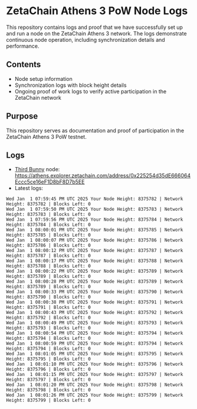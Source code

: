 # ZetaChain Athens 3 PoW Node Logs
This repository contains logs and proof that we have successfully set up and run a node on the ZetaChain Athens 3 network. The logs demonstrate continuous node operation, including synchronization details and performance.

## Contents
- Node setup information
- Synchronization logs with block height details
- Ongoing proof of work logs to verify active participation in the ZetaChain network

## Purpose
This repository serves as documentation and proof of participation in the ZetaChain Athens 3 PoW testnet.

## Logs

- [Third Bunny](https://thirdbunny.xyz/) node: https://athens.explorer.zetachain.com/address/0x225254d35dE666064Eccc5ce16eF1D8bF8D7b5EE
- Latest logs:
```
Wed Jan  1 07:59:45 PM UTC 2025 Your Node Height: 8375782 | Network Height: 8375782 | Blocks Left: 0
Wed Jan  1 07:59:50 PM UTC 2025 Your Node Height: 8375783 | Network Height: 8375783 | Blocks Left: 0
Wed Jan  1 07:59:56 PM UTC 2025 Your Node Height: 8375784 | Network Height: 8375784 | Blocks Left: 0
Wed Jan  1 08:00:01 PM UTC 2025 Your Node Height: 8375785 | Network Height: 8375785 | Blocks Left: 0
Wed Jan  1 08:00:07 PM UTC 2025 Your Node Height: 8375786 | Network Height: 8375786 | Blocks Left: 0
Wed Jan  1 08:00:12 PM UTC 2025 Your Node Height: 8375787 | Network Height: 8375787 | Blocks Left: 0
Wed Jan  1 08:00:17 PM UTC 2025 Your Node Height: 8375788 | Network Height: 8375788 | Blocks Left: 0
Wed Jan  1 08:00:22 PM UTC 2025 Your Node Height: 8375789 | Network Height: 8375789 | Blocks Left: 0
Wed Jan  1 08:00:28 PM UTC 2025 Your Node Height: 8375789 | Network Height: 8375789 | Blocks Left: 0
Wed Jan  1 08:00:33 PM UTC 2025 Your Node Height: 8375790 | Network Height: 8375790 | Blocks Left: 0
Wed Jan  1 08:00:38 PM UTC 2025 Your Node Height: 8375791 | Network Height: 8375791 | Blocks Left: 0
Wed Jan  1 08:00:43 PM UTC 2025 Your Node Height: 8375792 | Network Height: 8375792 | Blocks Left: 0
Wed Jan  1 08:00:49 PM UTC 2025 Your Node Height: 8375793 | Network Height: 8375793 | Blocks Left: 0
Wed Jan  1 08:00:54 PM UTC 2025 Your Node Height: 8375794 | Network Height: 8375794 | Blocks Left: 0
Wed Jan  1 08:00:59 PM UTC 2025 Your Node Height: 8375794 | Network Height: 8375794 | Blocks Left: 0
Wed Jan  1 08:01:05 PM UTC 2025 Your Node Height: 8375795 | Network Height: 8375795 | Blocks Left: 0
Wed Jan  1 08:01:10 PM UTC 2025 Your Node Height: 8375796 | Network Height: 8375796 | Blocks Left: 0
Wed Jan  1 08:01:15 PM UTC 2025 Your Node Height: 8375797 | Network Height: 8375797 | Blocks Left: 0
Wed Jan  1 08:01:20 PM UTC 2025 Your Node Height: 8375798 | Network Height: 8375798 | Blocks Left: 0
Wed Jan  1 08:01:26 PM UTC 2025 Your Node Height: 8375799 | Network Height: 8375799 | Blocks Left: 0
```
